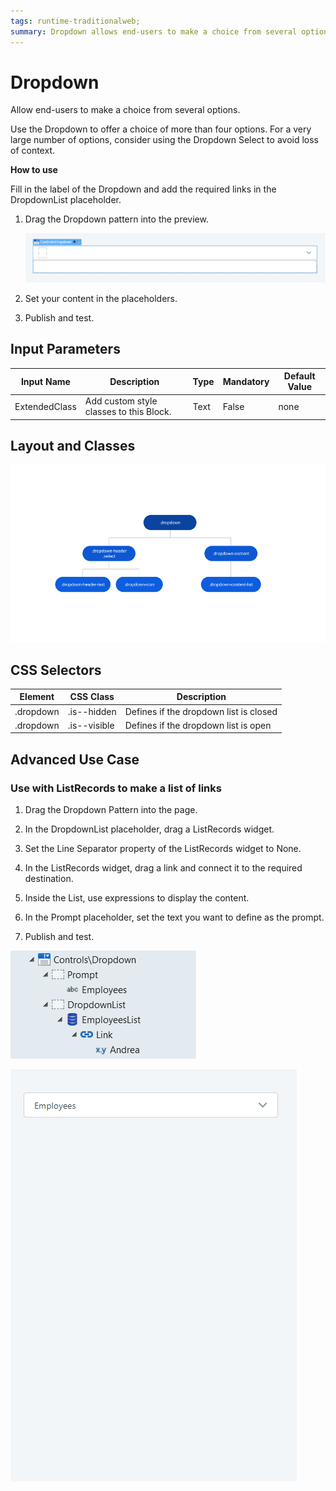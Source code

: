 ```yaml
---
tags: runtime-traditionalweb; 
summary: Dropdown allows end-users to make a choice from several options.
---
```


# Dropdown

Allow end-users to make a choice from several options.

Use the Dropdown to offer a choice of more than four options. For a very large number of options, consider using the Dropdown Select to avoid loss of context.

**How to use**

Fill in the label of the Dropdown and add the required links in the DropdownList placeholder.

1. Drag the Dropdown pattern into the preview.

    ![](<images/dropdown-image-1.png?width=500>)

1. Set your content in the placeholders.
1. Publish and test.

## Input Parameters

| **Input Name** |  **Description** |  **Type** | **Mandatory** | **Default Value** |
|---|---|---|---|---|
| ExtendedClass  |  Add custom style classes to this Block. |  Text | False | none |
  
## Layout and Classes

![](<images/dropdown-image-2.png>)

## CSS Selectors

| **Element** |  **CSS Class** |  **Description**  |
| ---|---|---  
| .dropdown |  .is--hidden |  Defines if the dropdown list is closed  |
| .dropdown |  .is--visible |  Defines if the dropdown list is open  |

## Advanced Use Case

### Use with ListRecords to make a list of links

1. Drag the Dropdown Pattern into the page.

1. In the DropdownList placeholder, drag a ListRecords widget.
1. Set the Line Separator property of the ListRecords widget to None.
1. In the ListRecords widget, drag a link and connect it to the required destination.
1. Inside the List, use expressions to display the content.
1. In the Prompt placeholder, set the text you want to define as the prompt.
1. Publish and test.

![](<images/dropdown-image-3.png>)

![](<images/dropdown-gif-1.gif>)
